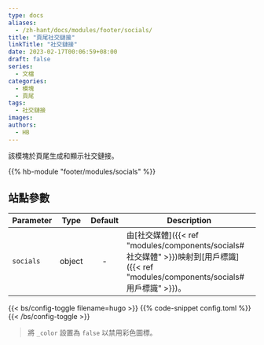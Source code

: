 ```yaml
---
type: docs
aliases:
  - /zh-hant/docs/modules/footer/socials/
title: "頁尾社交鏈接"
linkTitle: "社交鏈接"
date: 2023-02-17T00:06:59+08:00
draft: false
series:
  - 文檔
categories:
  - 模塊
  - 頁尾
tags:
  - 社交鏈接
images:
authors:
  - HB
---
```


該模塊於頁尾生成和顯示社交鏈接。

<!--more-->

{{% hb-module "footer/modules/socials" %}}

## 站點參數

| Parameter |  Type  | Default | Description                                     |
| --------- | :----: | :-----: | ----------------------------------------------- |
| `socials` | object |    -    | 由[社交媒體]({{< ref "modules/components/socials#社交媒體" >}})映射到[用戶標識]({{< ref "modules/components/socials#用戶標識" >}})。 |

{{< bs/config-toggle filename=hugo >}}
{{% code-snippet config.toml %}}
{{< /bs/config-toggle >}}

> 將 `_color` 設置為 `false` 以禁用彩色圖標。
